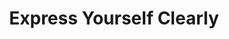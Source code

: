 ---
ee_id: '4151'
site: '1'
type: '2'
url: 2012-117-express-yourself-clearly
title: Express Yourself Clearly
year: '2012'
display_year: '2012'
medium: Walmart Polar Bear TV, USB stick, Jpeg sequence
dims: 30 x 32 x 11 inches
pitch: "​Clinton jogging on a TV which looks like apolar bear :/"
ps: ''
live_url: ''
related: "[4152] [2013-062] 2013-062 Express Yourself Clearly"
youtube: ''
related_code: ''
imgs: express-yourself-clearly-2012-117-full-database-Team.jpg
subheading: ''
download: ''
add_credit: ''
commission: ''
layout: things-i-made
---